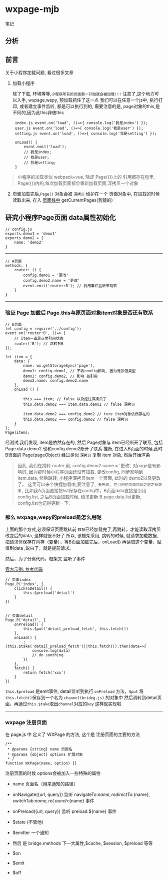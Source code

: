 # wxpage-mjb
笔记

## 分析

## 前言

关于小程序加载问题, 看过很多文章

1. 加载小程序
    
    除了下载, 环境等等,`小程序所有的页面都一开始就会被加载!!!` 注意了,这个地方可以入手, wxpage,wepy, 预加载抓住了这一点
    我们可以在任意一个js中, 执行打印, 或者建立事件监听, 都是可以执行到的, 需要注意的是, page对象的this,是不同的,因为此this非彼this


        index.js event.on('load', ()=>{ console.log('我是index') });
        user.js event.on('load', ()=>{ console.log('我是user') });
        setting.js event.on('load', ()=>{ console.log('我是setting') });

        onLoad() {
            event.emit('load');
            // 我是index;
            // 我是user;
            // 我是setting;
        }

>小程序的加载类似 webpack+vue, 除却 Page({})上的 引用都存在包里, Page({})内的,每次加载页面都会重新加载页面,深拷贝一个对象

2. 页面加载完后,`Page()` 对象会被 `深拷贝` 维护在一个 页面对象中, 在加载的时候读取出来, 存入 [页面栈中](https://developers.weixin.qq.com/miniprogram/dev/framework/app-service/route.html) getCurrentPages(我猜的)


## 研究小程序Page页面 data属性初始化

    // config.js
    exports.demo1 = 'demo1'
    exports.demo2 = {
        name: 'demo2'
    }

---

    // A页面
    methods: {
        router: () {
            config.demo1 = '更改'
            config.demo2.name = '更改'
            event.emit('router:B'); // 我用事件监听来跳转
        }
    }

---

### 验证 Page 加载后 Page.this与原页面对象item对象是否还有联系

    // B页面
    let config = require('../config');
    event.on('router:B', ()=> {
        // item一直是正常引用状态
        router('B'); // 跳转到B
    });

    let item = {
        data: {
            name: wx.getStorageSync('page'),
            demo1: config.demo1, // 不收config影响, 因为是按值类型
            demo2: config.demo2, // 影响 按引用
            demo2.name: config.demo2.name
        },
        onLoad () {
            
            this === item; // false 以及经过深拷贝了
            this.data.demo2 === item.data.demo2 // false 深拷贝

            item.data.demo2 === config.demo2 // ture item对象依然存在的
            this.data.demo2 === config.demo2 // false 深拷贝
        }
    };
    Page(item);

经测试,我们发现, item是依然存在的, 然后 Page对象与 item已经断开了联系, 包括 Page.data.demo2 也和config.demo2断开了联系
推断, 在进入B页面的时候,此时B页面的 Page(pageObject) 经过类似 `深拷贝` 复制 item 对象, 然后开始渲染

> 因此, 我们在跳转 router 前, config.demo2.name = '更改', 对page是有影响的, 因为那时候小程序页面还没有加载, 更改config, 同步影响到item.data, 然后跳转, 小程序深拷贝item一个页面, 此时的 demo2以及更改了。
这里可以来个快捷加载咯,要注意了,` 要先改, 在引用的页面加载之前才有效果,` 比如我A页面直接把list保存在config中，B页面data直接是引用config.list, 之后B页面加载时候, 请求更新 B.page.data.list更新, config.list也记得更新一下.


### 那么 wxpage,wepy的preload是怎么用呢
上面的那个方式,必须保证页面跳转前 `数据`已经加载完了,再跳转，才能读取深拷贝改变后的data, 这样就很不好了
所以, 该框架采用, 跳转的时候, 就请求加载数据, 把请求体保存在内存（变量），等B页面加载完后，onLoad() 再读取这个变量，赋值到data
,说白了，就是提前请求。

然后，为了分离代码，框架又 监听了事件

[官方示例: 参考代码](https://github.com/tvfe/wxpage/issues/25)

    // 页面index
    Page.P('index', {
        clickToDetail() {
            this.$preload('detail')
        }
    })


    // 页面detail
    Page.P('detail', {
        onPreload() {
            this.$put('detail_preload_fetch', this.fetch())
        },
        onLoad() {
            ;(this.$take('detail_preload_fetch')||this.fetch()).then(data=>{
                console.log(data)
                // do somthing
            })
        },
        fetch() {
            return fetch('xxx')
        }
    })

`this.$preload` 是emit事件, detail监听到执行 `onPreload` 方法，`$put` 将 `this.fetch()`保存到一个名为 `channel(brideg.js)` 的对象中
然后调转到detail页面，再通过`this.$take`取出`channel`对应的`key` 这样就实现啦

--- 



### wxpage 注册页面
在 page.js 中 定义了 WXPage 的方法, 这个是 注册页面的主要的方法


    /**
     * @params {string} name 页面名
     * @params {object} options 扩展对象
     * /
    function WXPage(name, option) {}

注册页面的时候
options会被加入一些特殊的属性

- name 页面名（用来通知的路径）
- onNavigate({url, query}) 监听 navigateTo:${name}, redirectTo:${name}, switchTab:${name}, reLaunch:${name} 事件
- onPreload({url, query}) 监听 preload:${name} 事件
- $state (不管他)
- $emitter 一个通知

- 然后 是 bridge.methods 下一大属性,$cache, $session, $preload 等等

- $on
- $emit
- $off
